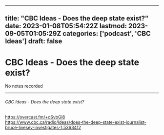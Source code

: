 
---
title: "CBC Ideas - Does the deep state exist?"
date: 2023-01-08T05:54:22Z
lastmod: 2023-09-05T01:05:29Z
categories: ['podcast', 'CBC Ideas']
draft: false
---


# CBC Ideas - Does the deep state exist?

No notes recorded

- - -
###### CBC Ideas - Does the deep state exist?

https://overcast.fm/+cSvbGl8  
https://www.cbc.ca/radio/ideas/does-the-deep-state-exist-journalist-bruce-livesey-investigates-1.5363412

<!-- #public #podcast #CBC Ideas# -->

<!-- {BearID:B1668F40-2432-4903-839C-1233E7A1F255-28016-00002D97C78C5315} -->
